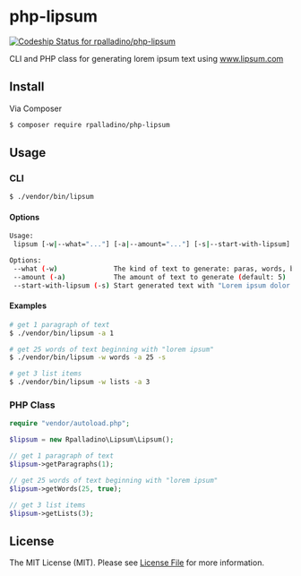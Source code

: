 # php-lipsum

[ ![Codeship Status for rpalladino/php-lipsum](https://img.shields.io/codeship/2b6077f0-d8ab-0132-f585-769405cfda59.svg)](https://codeship.com/projects/78908)

CLI and PHP class for generating lorem ipsum text using www.lipsum.com

## Install

Via Composer

``` bash
$ composer require rpalladino/php-lipsum
```

## Usage

### CLI

```bash
$ ./vendor/bin/lipsum 
```
#### Options
```bash
Usage:
 lipsum [-w|--what="..."] [-a|--amount="..."] [-s|--start-with-lipsum]

Options:
 --what (-w)              The kind of text to generate: paras, words, bytes, lists (default: "paras")
 --amount (-a)            The amount of text to generate (default: 5)
 --start-with-lipsum (-s) Start generated text with "Lorem ipsum dolor sit amet."
```

#### Examples
```bash
# get 1 paragraph of text
$ ./vendor/bin/lipsum -a 1

# get 25 words of text beginning with "lorem ipsum"
$ ./vendor/bin/lipsum -w words -a 25 -s

# get 3 list items
$ ./vendor/bin/lipsum -w lists -a 3
```

### PHP Class

``` php
require "vendor/autoload.php";

$lipsum = new Rpalladino\Lipsum\Lipsum();

// get 1 paragraph of text
$lipsum->getParagraphs(1);

// get 25 words of text beginning with "lorem ipsum"
$lipsum->getWords(25, true);

// get 3 list items
$lipsum->getLists(3);

```

## License

The MIT License (MIT). Please see [License File](LICENSE.md) for more information.
